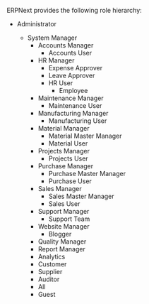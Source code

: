 ERPNext provides the following role hierarchy:

  

  * Administrator  

    * System Manager
      * Accounts Manager
        * Accounts User
      * HR Manager
        * Expense Approver
        * Leave Approver
        * HR User
          * Employee
      * Maintenance Manager
        * Maintenance User
      * Manufacturing Manager
        * Manufacturing User
      * Material Manager
        * Material Master Manager
        * Material User
      * Projects Manager
        * Projects User
      * Purchase Manager
        * Purchase Master Manager
        * Purchase User
      * Sales Manager
        * Sales Master Manager
        * Sales User
      * Support Manager
        * Support Team
      * Website Manager
        * Blogger
      * Quality Manager
      * Report Manager
      * Analytics
      * Customer
      * Supplier
      * Auditor
      * All
      * Guest

